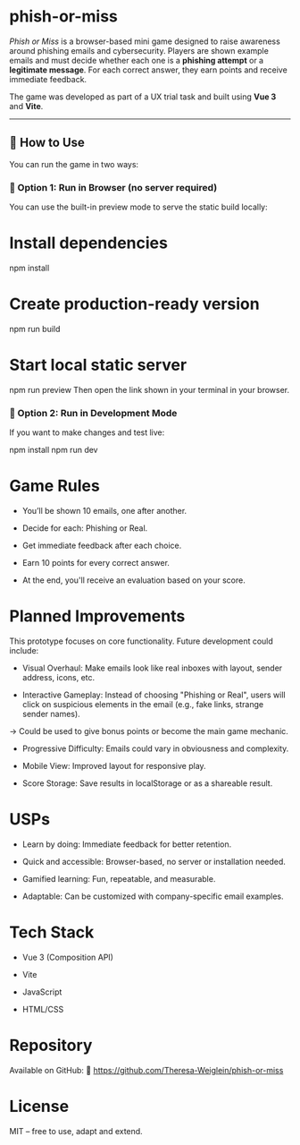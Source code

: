 # phish-or-miss

*Phish or Miss* is a browser-based mini game designed to raise awareness around phishing emails and cybersecurity. Players are shown example emails and must decide whether each one is a **phishing attempt** or a **legitimate message**. For each correct answer, they earn points and receive immediate feedback.

The game was developed as part of a UX trial task and built using **Vue 3** and **Vite**.

---

## 🚀 How to Use

You can run the game in two ways:

### 🔹 Option 1: Run in Browser (no server required)

You can use the built-in preview mode to serve the static build locally:

# Install dependencies
npm install

# Create production-ready version
npm run build

# Start local static server
npm run preview
Then open the link shown in your terminal in your browser.

### 🔹 Option 2: Run in Development Mode
If you want to make changes and test live:

npm install
npm run dev


# Game Rules

- You’ll be shown 10 emails, one after another.

- Decide for each: Phishing or Real.

- Get immediate feedback after each choice.

- Earn 10 points for every correct answer.

- At the end, you'll receive an evaluation based on your score.

 
# Planned Improvements
This prototype focuses on core functionality. Future development could include:

- Visual Overhaul: Make emails look like real inboxes with layout, sender address, icons, etc.

- Interactive Gameplay: Instead of choosing "Phishing or Real", users will click on suspicious elements in the email (e.g., fake links, strange sender names).

-> Could be used to give bonus points or become the main game mechanic.

- Progressive Difficulty: Emails could vary in obviousness and complexity.

- Mobile View: Improved layout for responsive play.

- Score Storage: Save results in localStorage or as a shareable result.

# USPs
- Learn by doing: Immediate feedback for better retention.

- Quick and accessible: Browser-based, no server or installation needed.

- Gamified learning: Fun, repeatable, and measurable.

- Adaptable: Can be customized with company-specific email examples.

# Tech Stack
- Vue 3 (Composition API)

- Vite

- JavaScript

- HTML/CSS 

# Repository
Available on GitHub:
🔗 https://github.com/Theresa-Weiglein/phish-or-miss

# License
MIT – free to use, adapt and extend.
